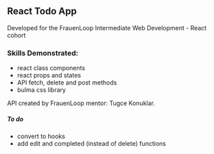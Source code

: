 ## React Todo App

Developed for the FrauenLoop Intermediate Web Development - React cohort

### Skills Demonstrated:
  - react class components 
  - react props and states
  - API fetch, delete and post methods
  - bulma css library 
 
API created by FrauenLoop mentor: Tugce Konuklar.



##### To do
- convert to hooks 
- add edit and completed (instead of delete) functions
